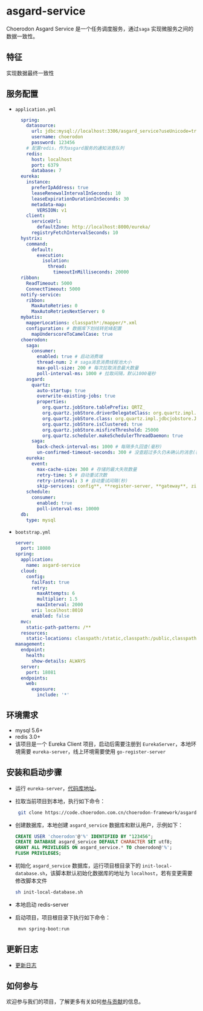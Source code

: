 # asgard-service

Choerodon Asgard Service 是一个任务调度服务，通过`saga` 实现微服务之间的数据一致性。

## 特征

实现数据最终一致性

## 服务配置

- `application.yml`

  ```yaml
    spring:
      datasource:
        url: jdbc:mysql://localhost:3306/asgard_service?useUnicode=true&characterEncoding=utf-8&useSSL=false&useInformationSchema=true&remarks=true
        username: choerodon
        password: 123456
      # 配置redis，作为asgard服务的通知消息队列
      redis:
        host: localhost
        port: 6379
        database: 7
    eureka:
      instance:
        preferIpAddress: true
        leaseRenewalIntervalInSeconds: 10
        leaseExpirationDurationInSeconds: 30
        metadata-map:
          VERSION: v1
      client:
        serviceUrl:
          defaultZone: http://localhost:8000/eureka/
        registryFetchIntervalSeconds: 10
    hystrix:
      command:
        default:
          execution:
            isolation:
              thread:
                timeoutInMilliseconds: 20000
    ribbon:
      ReadTimeout: 5000
      ConnectTimeout: 5000
    notify-service:
      ribbon:
        MaxAutoRetries: 0
        MaxAutoRetriesNextServer: 0
    mybatis:
      mapperLocations: classpath*:/mapper/*.xml
      configuration: # 数据库下划线转驼峰配置
        mapUnderscoreToCamelCase: true
    choerodon:
      saga:
        consumer:
          enabled: true # 启动消费端
          thread-num: 2 # saga消息消费线程池大小
          max-poll-size: 200 # 每次拉取消息最大数量
          poll-interval-ms: 1000 # 拉取间隔，默认1000毫秒
      asgard:
        quartz:
          auto-startup: true
          overwrite-existing-jobs: true
          properties:
            org.quartz.jobStore.tablePrefix: QRTZ_
            org.quartz.jobStore.driverDelegateClass: org.quartz.impl.jdbcjobstore.StdJDBCDelegate
            org.quartz.jobStore.class: org.quartz.impl.jdbcjobstore.JobStoreTX
            org.quartz.jobStore.isClustered: true
            org.quartz.jobStore.misfireThreshold: 25000
            org.quartz.scheduler.makeSchedulerThreadDaemon: true
        saga:
          back-check-interval-ms: 1000 # 每隔多久回查(毫秒)
          un-confirmed-timeout-seconds: 300 # 没查超过多久仍未确认的消息(秒)
      eureka:
        event:
          max-cache-size: 300 # 存储的最大失败数量
          retry-time: 5 # 自动重试次数
          retry-interval: 3 # 自动重试间隔(秒)
          skip-services: config**, **register-server, **gateway**, zipkin**, hystrix**, oauth**
      schedule:
        consumer:
          enabled: true
          poll-interval-ms: 10000
    db:
      type: mysql
  ```

- `bootstrap.yml`

  ```yaml
  server:
    port: 18080
  spring:
    application:
      name: asgard-service
    cloud:
      config:
        failFast: true
        retry:
          maxAttempts: 6
          multiplier: 1.5
          maxInterval: 2000
        uri: localhost:8010
        enabled: false
    mvc:
      static-path-pattern: /**
    resources:
      static-locations: classpath:/static,classpath:/public,classpath:/resources,classpath:/META-INF/resources,file:/dist
  management:
    endpoint:
      health:
        show-details: ALWAYS
    server:
      port: 18081
    endpoints:
      web:
        exposure:
          include: '*'
  ```

## 环境需求

- mysql 5.6+
- redis 3.0+
- 该项目是一个 Eureka Client 项目，启动后需要注册到 `EurekaServer`，本地环境需要 `eureka-server`，线上环境需要使用 `go-register-server`

## 安装和启动步骤

- 运行 `eureka-server`，[代码库地址](https://code.choerodon.com.cn/choerodon-framework/eureka-server.git)。

- 拉取当前项目到本地，执行如下命令：

  ```sh
   git clone https://code.choerodon.com.cn/choerodon-framework/asgard-service.git
  ```

- 创建数据库，本地创建 `asgard_service` 数据库和默认用户，示例如下：

  ```sql
  CREATE USER 'choerodon'@'%' IDENTIFIED BY "123456";
  CREATE DATABASE asgard_service DEFAULT CHARACTER SET utf8;
  GRANT ALL PRIVILEGES ON asgard_service.* TO choerodon@'%';
  FLUSH PRIVILEGES;
  ```

- 初始化 `asgard_service` 数据库，运行项目根目录下的 `init-local-database.sh`，该脚本默认初始化数据库的地址为 `localhost`，若有变更需要修改脚本文件

  ```sh
  sh init-local-database.sh
  ```

- 本地启动 redis-server

- 启动项目，项目根目录下执行如下命令：

  ```sh
   mvn spring-boot:run
  ```
  
## 更新日志

* [更新日志](./CHANGELOG.zh-CN.md)


## 如何参与

欢迎参与我们的项目，了解更多有关如何[参与贡献](https://github.com/choerodon/choerodon/blob/master/CONTRIBUTING.md)的信息。

